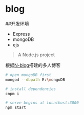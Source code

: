 # blog

##开发环境  
* Express
* mongoDB
* ejs

> A Node.js project

根据[N-blog](https://github.com/nswbmw/N-blog)搭建的多人博客

``` bash
# open mongoDB first
mongod --dbpath E:\mongoDB

# install dependencies
cnpm i

# serve begins at localhost:3000
npm start

```

